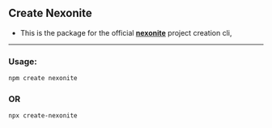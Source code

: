 ## Create Nexonite

-   This is the package for the official **[nexonite](https://github.com/ardentkilnfire/nexonite)** project creation cli,

---

### Usage:

```sh
npm create nexonite
```

### OR

```bsh
npx create-nexonite
```
